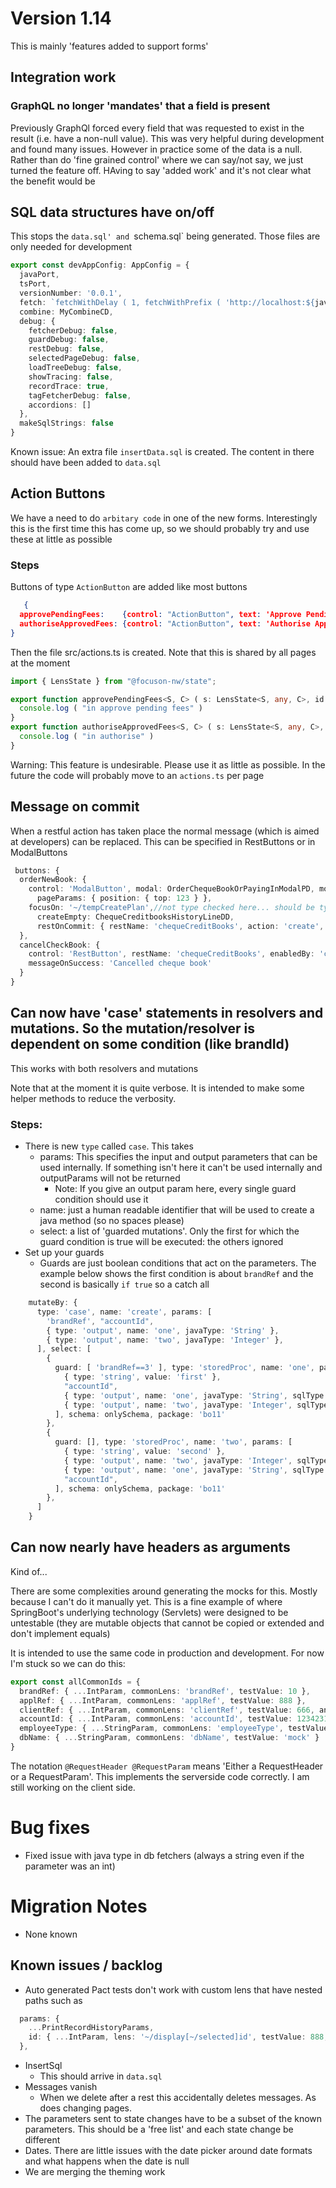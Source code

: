 # Version 1.14

This is mainly 'features added to support forms'

## Integration work

### GraphQL no longer 'mandates' that a field is present

Previously GraphQl forced every field that was requested to exist in the result (i.e. have a non-null value). This was
very helpful during development and found many issues. However in practice some of the data is a null. Rather than do
'fine grained control' where we can say/not say, we just turned the feature off. HAving to say 'added work' and it's not
clear what the benefit would be

## SQL data structures have on/off

This stops the `data.sql' and `schema.sql` being generated. Those files are only needed for development

```typescript
export const devAppConfig: AppConfig = {
  javaPort,
  tsPort,
  versionNumber: '0.0.1',
  fetch: `fetchWithDelay ( 1, fetchWithPrefix ( 'http://localhost:${javaPort}', loggingFetchFn ) )`,
  combine: MyCombineCD,
  debug: {
    fetcherDebug: false,
    guardDebug: false,
    restDebug: false,
    selectedPageDebug: false,
    loadTreeDebug: false,
    showTracing: false,
    recordTrace: true,
    tagFetcherDebug: false,
    accordions: []
  },
  makeSqlStrings: false
}
```

Known issue: An extra file `insertData.sql` is created. The content in there should have been added to `data.sql`

## Action Buttons

We have a need to do `arbitary code` in one of the new forms. Interestingly this is the first time this has come up, so
we should probably try and use these at little as possible

### Steps

Buttons of type `ActionButton` are added like most buttons
```json
   {
  approvePendingFees:    {control: "ActionButton", text: 'Approve Pending Fees', action: 'approvePendingFees'},
  authoriseApprovedFees: {control: "ActionButton", text: 'Authorise Approved Fees', action: 'authoriseApprovedFees'}
}
```
Then the file src/actions.ts is created. Note that this is shared by all pages at the moment
```typescript
import { LensState } from "@focuson-nw/state";

export function approvePendingFees<S, C> ( s: LensState<S, any, C>, id: string ) {
  console.log ( "in approve pending fees" )
}
export function authoriseApprovedFees<S, C> ( s: LensState<S, any, C>, id: string ) {
  console.log ( "in authorise" )
}
```
Warning: This feature is undesirable. Please use it as little as possible. In the future the code will probably move to an `actions.ts` per page

## Message on commit
When a restful action has taken place the normal message (which is aimed at developers) can be replaced. This can be specified in RestButtons or in ModalButtons
```typescript
 buttons: {
  orderNewBook: {
    control: 'ModalButton', modal: OrderChequeBookOrPayingInModalPD, mode: 'create',
      pageParams: { position: { top: 123 } },
    focusOn: '~/tempCreatePlan',//not type checked here... should be type checked in target
      createEmpty: ChequeCreditbooksHistoryLineDD,
      restOnCommit: { restName: 'chequeCreditBooks', action: 'create', result: 'refresh', messageOnSuccess: 'Ordered cheque book' }
  },
  cancelCheckBook: {
    control: 'RestButton', restName: 'chequeCreditBooks', enabledBy: 'canCancel', confirm: 'Really?', action: { state: 'cancel' },
    messageOnSuccess: 'Cancelled cheque book'
  }
}
```

##  Can now have 'case' statements in resolvers and mutations. So the mutation/resolver is dependent on some condition (like brandId)
This works with both resolvers and mutations

Note that at the moment it is quite verbose. It is intended to make some helper methods to reduce the verbosity. 


### Steps:
* There is new `type` called `case`. This takes
  * params: This specifies the input and output parameters that can be used internally. If something isn't here it can't be used internally and outputParams will not be returned
    * Note: If you give an output param here, every single guard condition should use it 
  * name: just a human readable identifier that will be used to create a java method (so no spaces please)
  * select: a list of 'guarded mutations'. Only the first for which the guard condition is true will be executed: the others ignored
* Set up your guards
  * Guards are just boolean conditions that act on the parameters. The example below shows the first condition is about `brandRef` and the second is basically `if true` so a catch all 
```typescript
    mutateBy: {
      type: 'case', name: 'create', params: [
        'brandRef', "accountId",
        { type: 'output', name: 'one', javaType: 'String' },
        { type: 'output', name: 'two', javaType: 'Integer' },
      ], select: [
        {
          guard: [ 'brandRef==3' ], type: 'storedProc', name: 'one', params: [
            { type: 'string', value: 'first' },
            "accountId",
            { type: 'output', name: 'one', javaType: 'String', sqlType: 'CHAR' },
            { type: 'output', name: 'two', javaType: 'Integer', sqlType: 'INTEGER' },
          ], schema: onlySchema, package: 'bo11'
        },
        {
          guard: [], type: 'storedProc', name: 'two', params: [
            { type: 'string', value: 'second' },
            { type: 'output', name: 'two', javaType: 'Integer', sqlType: 'INTEGER' },
            { type: 'output', name: 'one', javaType: 'String', sqlType: 'CHAR' },
            "accountId",
          ], schema: onlySchema, package: 'bo11'
        },
      ]
    }
```
##  Can now nearly have headers as arguments
Kind of...

There are some complexities around generating the mocks for this. Mostly because I can't do it manually yet. This is a fine
example of where SpringBoot's underlying technology (Servlets) were designed to be untestable (they are mutable objects that
cannot be copied or extended and don't implement equals)

It is intended to use the same code in production and development. For now I'm stuck so we can do this:
```typescript
export const allCommonIds = {
  brandRef: { ...IntParam, commonLens: 'brandRef', testValue: 10 },
  applRef: { ...IntParam, commonLens: 'applRef', testValue: 888 },
  clientRef: { ...IntParam, commonLens: 'clientRef', testValue: 666, annotation: '@RequestHeader @RequestParam' },
  accountId: { ...IntParam, commonLens: 'accountId', testValue: 12342312 },
  employeeType: { ...StringParam, commonLens: 'employeeType', testValue: 'basic', annotation: '@RequestHeader @RequestParam' },
  dbName: { ...StringParam, commonLens: 'dbName', testValue: 'mock' }
}
```
The notation `@RequestHeader @RequestParam` means 'Either a RequestHeader or a RequestParam'. This implements the serverside
code correctly. I am still working on the client side.

# Bug fixes
* Fixed issue with java type in db fetchers (always a string even if the parameter was an int)

# Migration Notes
* None known

## Known issues / backlog
* Auto generated Pact tests don't work with custom lens that have nested paths such as 
```typescript
  params: {
    ...PrintRecordHistoryParams,
    id: { ...IntParam, lens: '~/display[~/selected]id', testValue: 888, main: true }
  },
```
* InsertSql
  * This should arrive in `data.sql`
* Messages vanish
  * When we delete after a rest this accidentally deletes messages. As does changing pages.
* The parameters sent to state changes have to be a subset of the known parameters. This should be a 'free list' and each state change be different
* Dates. There are little issues with the date picker around date formats and what happens when the date is null
* We are merging the theming work
